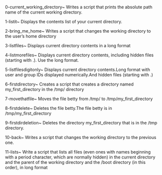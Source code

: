 0-current_working_directory~
Writes a script that prints the absolute path name of the current working directory.
 
1-listit~
Displays the contents list of your current directory.
 
2-bring_me_home~
Writes a script that changes the working directory to the user’s home directory
 
3-listfiles~
Displays current directory contents in a long format
 
4-listmorefiles~
Displays current directory contents, including hidden files (starting with .). Use the long format.

5-listfilesdigitonly~
Displays current directory contents.Long format with user and group IDs displayed numerically.And hidden files (starting with .)

6-firstdirectory~
Creates a script that creates a directory named my_first_directory in the /tmp/ directory

7-movethatfile~
Moves the file betty from /tmp/ to /tmp/my_first_directory

8-firstdelete~
Deletes the file betty.The file betty is in /tmp/my_first_directory

9-firstdirdeletion~
Deletes the directory my_first_directory that is in the /tmp directory.

10-back~
Writes a script that changes the working directory to the previous one.

11-lists~
Write a script that lists all files (even ones with names beginning with a period character, which are normally hidden) in the current directory and the parent of the working directory and the /boot directory (in this order), in long format

